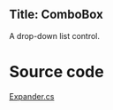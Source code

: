 Title: ComboBox
---

 A drop-down list control.

 # Source code
[Expander.cs](https://github.com/AvaloniaUI/Avalonia/blob/master/src/Avalonia.Controls/ComboBox.cs)
